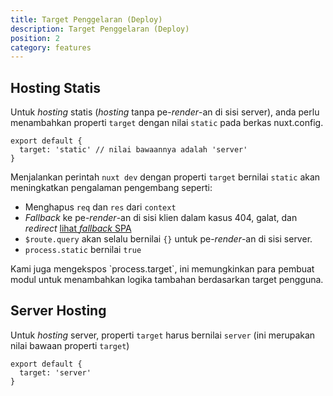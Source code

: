 ```yaml
---
title: Target Penggelaran (Deploy)
description: Target Penggelaran (Deploy)
position: 2
category: features
---
```


## Hosting Statis

Untuk _hosting_ statis (_hosting_ tanpa pe-_render_-an di sisi server), anda perlu menambahkan properti `target` dengan nilai `static` pada berkas nuxt.config.

```js{}[nuxt.config.js]
export default {
  target: 'static' // nilai bawaannya adalah 'server'
}
```

Menjalankan perintah `nuxt dev` dengan properti `target` bernilai `static` akan meningkatkan pengalaman pengembang seperti:

- Menghapus `req` dan `res` dari `context`
- _Fallback_ ke pe-_render_-an di sisi klien dalam kasus 404, galat, dan _redirect_ [lihat _fallback_ SPA](/guides/concepts/static-site-generation#spa-fallback)
- `$route.query` akan selalu bernilai `{}` untuk pe-_render_-an di sisi server.
- `process.static` bernilai `true`

<base-alert type="info">
Kami juga mengekspos `process.target`, ini memungkinkan para pembuat modul untuk menambahkan logika tambahan berdasarkan target pengguna.
</base-alert>

## Server Hosting

Untuk _hosting_ server, properti `target` harus bernilai `server` (ini merupakan nilai bawaan properti `target`)

```js{}[nuxt.config.js]
export default {
  target: 'server'
}
```
